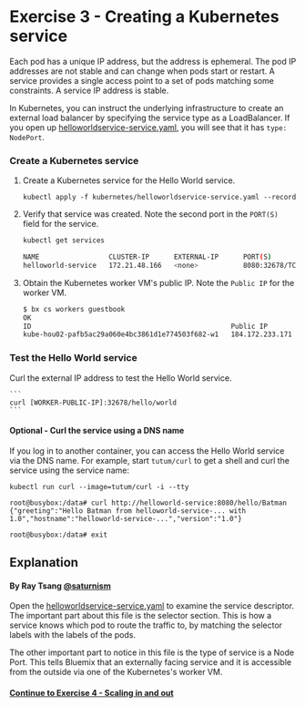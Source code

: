 # Exercise 3 - Creating a Kubernetes service

Each pod has a unique IP address, but the address is ephemeral. The pod IP addresses are not stable and can change when pods start or restart. A service provides a single access point to a set of pods matching some constraints. A service IP address is stable.

In Kubernetes, you can instruct the underlying infrastructure to create an external load balancer by specifying the service type as a LoadBalancer. If you open up [helloworldservice-service.yaml](../guestbook/helloworld-service.yaml), you will see that it has `type: NodePort`.

### Create a Kubernetes service

1. Create a Kubernetes service for the Hello World service.

    ```
    kubectl apply -f kubernetes/helloworldservice-service.yaml --record
    ```

2. Verify that service was created. Note the second port in the `PORT(S)` field for the service.

    ```bash
    kubectl get services
    
    NAME                 CLUSTER-IP      EXTERNAL-IP      PORT(S)          AGE
    helloworld-service   172.21.48.166   <none>           8080:32678/TCP   1m
    ```

3. Obtain the Kubernetes worker VM's public IP.  Note the `Public IP` for the worker VM.

    ```bash
    $ bx cs workers guestbook
    OK
    ID                                                 Public IP         Private IP      Machine Type   State    Status   Zone    Version
    kube-hou02-pafb5ac29a060e4bc3861d1e774503f682-w1   184.172.233.171   10.76.196.127   free           normal   Ready    hou02   1.9.3_1502
    ```


### Test the Hello World service

Curl the external IP address to test the Hello World service.

    ```
    curl [WORKER-PUBLIC-IP]:32678/hello/world
    ```

#### Optional - Curl the service using a DNS name

If you log in to another container, you can access the Hello World service via the DNS name. For example, start `tutum/curl` to get a shell and curl the service using the service name:

```
kubectl run curl --image=tutum/curl -i --tty

root@busybox:/data# curl http://helloworld-service:8080/hello/Batman
{"greeting":"Hello Batman from helloworld-service-... with 1.0","hostname":"helloworld-service-...","version":"1.0"}

root@busybox:/data# exit
```

## Explanation
#### By Ray Tsang [@saturnism](https://twitter.com/saturnism)

Open the [helloworldservice-service.yaml](helloworldservice-service.yaml) to examine the service descriptor. The important part about this file is the selector section. This is how a service knows which pod to route the traffic to, by matching the selector labels with the labels of the pods.

The other important part to notice in this file is the type of service is a Node Port.  This tells Bluemix that an externally facing service and it is accessible from the outside via one of the Kubernetes's worker VM.

#### [Continue to Exercise 4 - Scaling in and out](../exercise-4/README.md)
